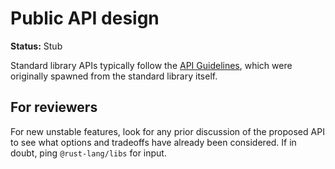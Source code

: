 # Public API design

**Status:** Stub

Standard library APIs typically follow the [API Guidelines], which were originally spawned from the standard library itself.

[API Guidelines]: https://rust-lang.github.io/api-guidelines/

## For reviewers

For new unstable features, look for any prior discussion of the proposed API to see what options and tradeoffs have already been considered. If in doubt, ping `@rust-lang/libs` for input.
